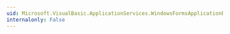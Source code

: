 ```yaml
---
uid: Microsoft.VisualBasic.ApplicationServices.WindowsFormsApplicationBase.OnUnhandledException(Microsoft.VisualBasic.ApplicationServices.UnhandledExceptionEventArgs)
internalonly: False
---
```

